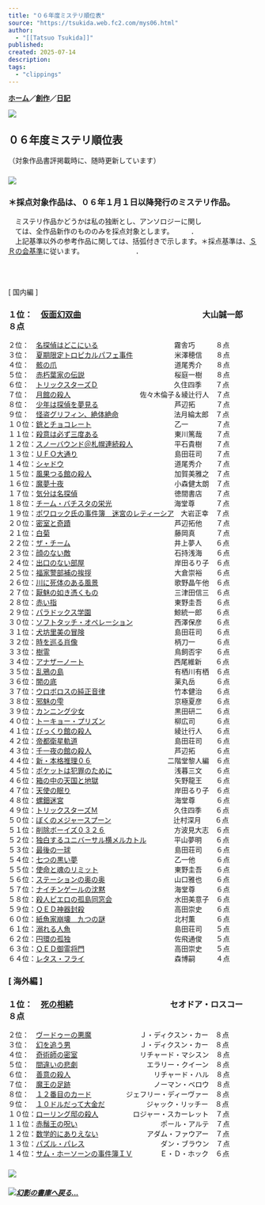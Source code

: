```yaml
---
title: "０６年度ミステリ順位表"
source: "https://tsukida.web.fc2.com/mys06.html"
author:
  - "[[Tatsuo Tsukida]]"
published:
created: 2025-07-14
description:
tags:
  - "clippings"
---
```

**[ホーム](http://tsukida.web.fc2.com/)／[創作](https://tsukida.web.fc2.com/create.html)／[日記](http://d.hatena.ne.jp/tsuki0214/)**

![](https://tsukida.web.fc2.com/skisor.gif)

## ０６年度ミステリ順位表  
（対象作品書評掲載時に、随時更新しています）

### ![](https://tsukida.web.fc2.com/brbrwn.gif)

### ＊採点対象作品は、０６年１月１日以降発行のミステリ作品。  
　ミステリ作品かどうかは私の独断とし、アンソロジーに関し  
　ては、全作品新作のもののみを採点対象とします。　　　．  
　上記基準以外の参考作品に関しては、括弧付きで示します。＊採点基準は、[ＳＲの会基準](https://tsukida.web.fc2.com/point.html)に従います。　　　　　　　　．

### 　  
\[ 国内編 \]

### １位：　[仮面幻双曲](https://tsukida.web.fc2.com/0607.html#060702)　　　　　　　　　　　　　　　大山誠一郎　８点  
２位：　[名探偵はどこにいる](https://tsukida.web.fc2.com/0605.html#060509)　　　　　　　　　　　霧舎巧　　　８点  
３位：　[夏期限定トロピカルパフェ事件](https://tsukida.web.fc2.com/0605.html#060510)　　　　　　米澤穂信　　８点  
４位：　[骸の爪](https://tsukida.web.fc2.com/0606.html#060601)　　　　　　　　　　　　　　　　　道尾秀介　　８点  
５位：　[赤朽葉家の伝説](https://tsukida.web.fc2.com/0703.html#070307)　　　　　　　　　　　　　桜庭一樹　　８点  
６位：　[トリックスターズＤ](https://tsukida.web.fc2.com/0607.html#060705)　　　　　　　　　　　久住四季　　７点  
７位：　[月館の殺人](https://tsukida.web.fc2.com/0608.html#060806)　　　　　　　　　　佐々木倫子＆綾辻行人　７点  
８位：　[少年は探偵を夢見る](https://tsukida.web.fc2.com/0604.html#060404)　　　　　　　　　　　芦辺拓　　　７点  
９位：　[怪盗グリフィン、絶体絶命](https://tsukida.web.fc2.com/0604.html#060407)　　　　　　　　法月綸太郎　７点  
１０位：[銃とチョコレート](https://tsukida.web.fc2.com/0606.html#060609)　　　　　　　　　　　　乙一　　　　７点  
１１位：[殺意は必ず三度ある](https://tsukida.web.fc2.com/0606.html#060603)　　　　　　　　　　　東川篤哉　　７点  
１２位：[スノーバウンド＠札幌連続殺人](https://tsukida.web.fc2.com/0704.html#070405)　　　　　　平石貴樹　　７点  
１３位：[ＵＦＯ大通り](https://tsukida.web.fc2.com/0612.html#061202)　　　　　　　　　　　　　　島田荘司　　７点  
１４位：[シャドウ](https://tsukida.web.fc2.com/0610.html#061004)　　　　　　　　　　　　　　　　道尾秀介　　７点  
１５位：[風果つる館の殺人](https://tsukida.web.fc2.com/0702.html#070203)　　　　　　　　　　　　加賀美雅之　７点  
１６位：[魔夢十夜](https://tsukida.web.fc2.com/0608.html#060804)　　　　　　　　　　　　　　　　小森健太朗　７点  
１７位：[気分は名探偵](https://tsukida.web.fc2.com/0607.html#060707)　　　　　　　　　　　　　　徳間書店　　７点  
１８位：[チーム・バチスタの栄光](https://tsukida.web.fc2.com/0608.html#060811)　　　　　　　　　海堂尊　　　７点  
１９位：[ポワロック氏の事件簿　迷宮のレティーシア](https://tsukida.web.fc2.com/0609.html#060901)　大岩正幸　７点  
２０位：[密室と奇蹟](https://tsukida.web.fc2.com/0704.html#070406)　　　　　　　　　　　　　　　芦辺拓他　　７点  
２１位：[白菊](https://tsukida.web.fc2.com/0604.html#060405)　　　　　　　　　　　　　　　　　　藤岡真　　　７点  
２２位：[ザ・チーム](https://tsukida.web.fc2.com/0604.html#060402)　　　　　　　　　　　　　　　井上夢人　　６点  
２３位：[顔のない敵](https://tsukida.web.fc2.com/0609.html#060902)　　　　　　　　　　　　　　　石持浅海　　６点  
２４位：[出口のない部屋](https://tsukida.web.fc2.com/0605.html#060505)　　　　　　　　　　　　　岸田るり子　６点  
２５位：[福家警部補の挨拶](https://tsukida.web.fc2.com/0608.html#060808)　　　　　　　　　　　　大倉崇裕　　６点  
２６位：[川に死体のある風景](https://tsukida.web.fc2.com/0606.html#060605)　　　　　　　　　　　歌野晶午他　６点  
２７位：[厭魅の如き憑くもの](https://tsukida.web.fc2.com/0607.html)　　　　　　　　　　　三津田信三　６点  
２８位：[赤い指](https://tsukida.web.fc2.com/0610.html#061005)　　　　　　　　　　　　　　　　　東野圭吾　　６点  
２９位：[パラドックス学園](https://tsukida.web.fc2.com/0602.html#060202)　　　　　　　　　　　　鯨統一郎　　６点  
３０位：[ソフトタッチ・オペレーション](https://tsukida.web.fc2.com/0701.html#070103)　　　　　　西澤保彦　　６点  
３１位：[犬坊里美の冒険](https://tsukida.web.fc2.com/0611.html#061103)　　　　　　　　　　　　　島田荘司　　６点  
３２位：[時を巡る肖像](https://tsukida.web.fc2.com/0704.html)　　　　　　　　　　　　　　柄刀一　　　６点  
３３位：[樹霊](https://tsukida.web.fc2.com/0702.html#070204)　　　　　　　　　　　　　　　　　　鳥飼否宇　　６点  
３４位：[アナザーノート](https://tsukida.web.fc2.com/0610.html)　　　　　　　　　　　　　西尾維新　　６点  
３５位：[乱鴉の島](https://tsukida.web.fc2.com/0609.html#060905)　　　　　　　　　　　　　　　　有栖川有栖　６点  
３６位：[闇の底](https://tsukida.web.fc2.com/0701.html)　　　　　　　　　　　　　　　　　薬丸岳　　　６点  
３７位：[ウロボロスの純正音律](https://tsukida.web.fc2.com/0610.html#061003)　　　　　　　　　　竹本健治　　６点  
３８位：[邪魅の雫](https://tsukida.web.fc2.com/0610.html#061002)　　　　　　　　　　　　　　　　京極夏彦　　６点  
３９位：[カンニング少女](https://tsukida.web.fc2.com/0606.html#060610)　　　　　　　　　　　　　黒田研二　　６点  
４０位：[トーキョー・プリズン](https://tsukida.web.fc2.com/0608.html#060810)　　　　　　　　　　柳広司　　　６点  
４１位：[びっくり館の殺人](https://tsukida.web.fc2.com/0604.html)　　　　　　　　　　　　綾辻行人　　６点  
４２位：[帝都衛星軌道](https://tsukida.web.fc2.com/0607.html#060701)　　　　　　　　　　　　　　島田荘司　　６点  
４３位：[千一夜の館の殺人](https://tsukida.web.fc2.com/0608.html#060812)　　　　　　　　　　　　芦辺拓　　　６点  
４４位：[新・本格推理０６](https://tsukida.web.fc2.com/0604.html#060403)　　　　　　　　　　　二階堂黎人編　６点  
４５位：[ポケットは犯罪のために](https://tsukida.web.fc2.com/0611.html#061109)　　　　　　　　　浅暮三文　　６点  
４６位：[箱の中の天国と地獄](https://tsukida.web.fc2.com/0611.html#061108)　　　　　　　　　　　矢野龍王　　６点  
４７位：[天使の眠り](https://tsukida.web.fc2.com/0703.html#070312)　　　　　　　　　　　　　　　岸田るり子　６点  
４８位：[螺鈿迷宮](https://tsukida.web.fc2.com/0701.html#070105)　　　　　　　　　　　　　　　　海堂尊　　　６点  
４９位：[トリックスターズＭ](https://tsukida.web.fc2.com/0609.html)　　　　　　　　　　　久住四季　　６点  
５０位：[ぼくのメジャースプーン](https://tsukida.web.fc2.com/0606.html)　　　　　　　　　辻村深月　　６点  
５１位：[削除ボーイズ０３２６](https://tsukida.web.fc2.com/0703.html#070310)　　　　　　　　　　方波見大志　６点  
５２位：[独白するユニバーサル横メルカトル](https://tsukida.web.fc2.com/0612.html#061207)　　　　平山夢明　　６点  
５３位：[最後の一球](https://tsukida.web.fc2.com/0701.html#070104)　　　　　　　　　　　　　　　島田荘司　　６点  
５４位：[七つの黒い夢](https://tsukida.web.fc2.com/0603.html#060309)　　　　　　　　　　　　　　乙一他　　　６点  
５５位：[使命と魂のリミット](https://tsukida.web.fc2.com/0701.html#070102)　　　　　　　　　　　東野圭吾　　６点  
５６位：[ステーションの奥の奥](https://tsukida.web.fc2.com/0612.html#061206)　　　　　　　　　　山口雅也　　６点  
５７位：[ナイチンゲールの沈黙](https://tsukida.web.fc2.com/0612.html#061204)　　　　　　　　　　海堂尊　　　６点  
５８位：[殺人ピエロの孤島同窓会](https://tsukida.web.fc2.com/0603.html#060306)　　　　　　　　　水田美意子　６点  
５９位：[ＱＥＤ神器封殺](https://tsukida.web.fc2.com/0602.html#060205)　　　　　　　　　　　　　高田崇史　　６点  
６０位：[紙魚家崩壊　九つの謎](https://tsukida.web.fc2.com/0606.html#060604)　　　　　　　　　　北村薫　　　６点  
６１位：[溺れる人魚](https://tsukida.web.fc2.com/0608.html#060801)　　　　　　　　　　　　　　　島田荘司　　５点  
６２位：[円環の孤独](https://tsukida.web.fc2.com/0603.html#060302)　　　　　　　　　　　　　　　佐飛通俊　　５点  
６３位：[ＱＥＤ御霊将門](https://tsukida.web.fc2.com/0612.html#061205)　　　　　　　　　　　　　高田崇史　　５点  
６４位：[レタス・フライ](https://tsukida.web.fc2.com/0602.html#060206)　　　　　　　　　　　　　森博嗣　　　４点

### \[ 海外編 \]

### １位：　[死の相続](https://tsukida.web.fc2.com/0611.html#061101)　　　　　　　　　　　　セオドア・ロスコー　８点  
２位：　[ヴードゥーの悪魔](https://tsukida.web.fc2.com/0603.html#060301)　　　　　　　Ｊ・ディクスン・カー　８点  
３位：　[幻を追う男](https://tsukida.web.fc2.com/0707.html)　　　　　　　　　　Ｊ・ディクスン・カー　８点  
４位：　[奇術師の密室](https://tsukida.web.fc2.com/0608.html#060809)　　　　　　　　　リチャード・マシスン　８点  
５位：　[間違いの悲劇](https://tsukida.web.fc2.com/0604.html#060401)　　　　　　　　　　エラリー・クイーン　８点  
６位：　[善意の殺人](https://tsukida.web.fc2.com/0609.html#060910)　　　　　　　　　　　　リチャード・ハル　８点  
７位：　[魔王の足跡](https://tsukida.web.fc2.com/0603.html)　　　　　　　　　　　　ノーマン・ベロウ　８点  
８位：　[１２番目のカード](https://tsukida.web.fc2.com/0611.html#061106)　　　　　ジェフリー・ディーヴァー　８点  
９位：　[１０ドルだって大金だ](https://tsukida.web.fc2.com/0610.html#061007)　　　　　　ジャック・リッチー　８点  
１０位：[ローリング邸の殺人](https://tsukida.web.fc2.com/0612.html)　　　　　ロジャー・スカーレット　７点  
１１位：[赤鬚王の呪い](https://tsukida.web.fc2.com/0609.html#060903)　　　　　　　　　　　　ポール・アルテ　７点  
１２位：[数学的にありえない](https://tsukida.web.fc2.com/0612.html#061203)　　　　　　　アダム・ファウアー　７点  
１３位：[パズル・パレス](https://tsukida.web.fc2.com/0606.html#060602)　　　　　　　　　　　ダン・ブラウン　７点  
１４位：[サム・ホーソーンの事件簿ＩＶ](https://tsukida.web.fc2.com/0602.html#060201)　　　　Ｅ・Ｄ・ホック　６点

### ![](https://tsukida.web.fc2.com/brbrwn.gif)

#### [![](https://tsukida.web.fc2.com/refer.gif)](http://tsukida.web.fc2.com/)*[幻影の書庫へ戻る...](http://tsukida.web.fc2.com/)*